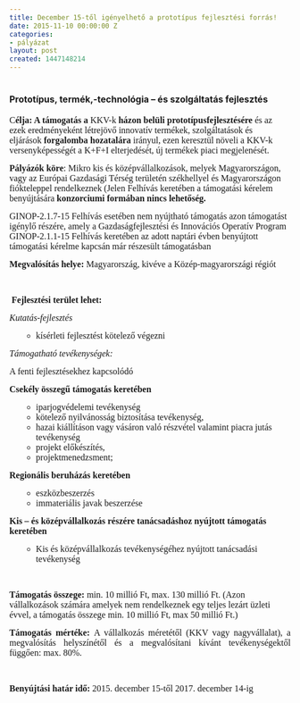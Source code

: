 ```yaml
---
title: December 15-től igényelhető a prototípus fejlesztési forrás!
date: 2015-11-10 00:00:00 Z
categories:
- pályázat
layout: post
created: 1447148214
---
```


<h1><span style="font-size: medium;">Prototípus, termék,-technológia – és szolgáltatás fejlesztés</span></h1><p class="MsoNormal"><span style="font-size: 12.0pt; font-family: 'Times New Roman','serif'; mso-fareast-font-family: 'Times New Roman'; mso-fareast-language: HU;">C<strong>élja: A támogatás a </strong></span><span style="font-size: 12pt; font-family: 'Times New Roman', serif; background-image: initial; background-attachment: initial; background-size: initial; background-origin: initial; background-clip: initial; background-position: initial; background-repeat: initial;">KKV-k<span class="apple-converted-space">&nbsp;</span><strong>házon belüli prototípusfejlesztésére<span class="apple-converted-space">&nbsp;</span></strong>és az ezek eredményeként létrejövő innovatív termékek, szolgáltatások és eljárások<span class="apple-converted-space">&nbsp;</span><strong>forgalomba hozatalára</strong></span><span style="font-size: 12.0pt; font-family: 'Times New Roman','serif'; mso-fareast-font-family: 'Times New Roman'; mso-fareast-language: HU;"> irányul, ezen keresztül növeli a KKV-k versenyképességét a K+F+I elterjedését, új termékek piaci megjelenését. </span></p><p class="MsoNormal"><strong><span style="font-size: 12.0pt; font-family: 'Times New Roman','serif'; mso-fareast-font-family: 'Times New Roman'; mso-fareast-language: HU;">Pályázók köre</span></strong><span style="font-size: 12.0pt; font-family: 'Times New Roman','serif'; mso-fareast-font-family: 'Times New Roman'; mso-fareast-language: HU; mso-bidi-font-weight: bold;">: Mikro kis és középvállalkozások, melyek Magyarországon, </span><span style="font-size: 12.0pt; font-family: 'Times New Roman','serif';">vagy az Európai Gazdasági Térség területén székhellyel és Magyarországon fiókteleppel rendelkeznek</span><span style="font-size: 10.0pt;"> </span><span style="font-size: 12.0pt; font-family: 'Times New Roman','serif'; mso-fareast-font-family: 'Times New Roman'; mso-fareast-language: HU; mso-bidi-font-weight: bold;">(</span><span style="font-size: 12pt; font-family: 'Times New Roman', serif; background-image: initial; background-attachment: initial; background-size: initial; background-origin: initial; background-clip: initial; background-position: initial; background-repeat: initial;">Jelen Felhívás keretében a támogatási kérelem benyújtására<span class="apple-converted-space">&nbsp;</span><strong>konzorciumi formában nincs lehetőség.<span class="apple-converted-space">&nbsp;</span></strong></span><span style="font-size: 12.0pt; font-family: 'Times New Roman','serif'; mso-fareast-font-family: 'Times New Roman'; mso-fareast-language: HU; mso-bidi-font-weight: bold;"></span></p><p class="MsoNormal"><span style="font-size: 12pt; font-family: 'Times New Roman', serif; background-image: initial; background-attachment: initial; background-size: initial; background-origin: initial; background-clip: initial; background-position: initial; background-repeat: initial;">GINOP-2.1.7-15 Felhívás esetében nem nyújtható támogatás azon támogatást igénylő részére, amely a Gazdaságfejlesztési és Innovációs Operatív Program GINOP-2.1.1-15 Felhívás keretében az adott naptári évben benyújtott támogatási kérelme kapcsán már részesült támogatásban</span><span style="font-size: 12.0pt; font-family: 'Times New Roman','serif'; mso-fareast-font-family: 'Times New Roman'; mso-fareast-language: HU; mso-bidi-font-weight: bold;"> </span><span style="font-size: 12.0pt; font-family: 'Times New Roman','serif'; mso-fareast-font-family: 'Times New Roman'; mso-fareast-language: HU;"></span></p><p class="MsoNormal"><strong><span style="font-size: 12.0pt; font-family: 'Times New Roman','serif'; mso-fareast-font-family: 'Times New Roman'; mso-fareast-language: HU;">Megvalósítás helye: </span></strong><span style="font-size: 12.0pt; font-family: 'Times New Roman','serif'; mso-fareast-font-family: 'Times New Roman'; mso-fareast-language: HU; mso-bidi-font-weight: bold;">Magyarország, kivéve a Közép-magyarországi régiót&nbsp; </span><span style="font-size: 12.0pt; font-family: 'Times New Roman','serif'; mso-fareast-font-family: 'Times New Roman'; mso-fareast-language: HU;"></span></p><p class="MsoNormal"><span style="font-size: 12.0pt; font-family: 'Times New Roman','serif'; mso-fareast-font-family: 'Times New Roman'; mso-fareast-language: HU;">&nbsp;</span></p><p class="MsoNormal"><strong><span style="font-size: 12.0pt; font-family: 'Times New Roman','serif'; mso-fareast-font-family: 'Times New Roman'; mso-fareast-language: HU;">&nbsp;Fejlesztési terület lehet:</span></strong><span style="font-size: 12.0pt; font-family: 'Times New Roman','serif'; mso-fareast-font-family: 'Times New Roman'; mso-fareast-language: HU;"></span></p><p class="MsoNormal"><em><span style="font-size: 12.0pt; font-family: 'Times New Roman','serif'; mso-fareast-font-family: 'Times New Roman'; mso-fareast-language: HU;">Kutatás-fejlesztés &nbsp;</span></em><span style="font-size: 12.0pt; font-family: 'Times New Roman','serif'; mso-fareast-font-family: 'Times New Roman'; mso-fareast-language: HU;"></span></p><ul type="disc"><ul type="circle"><li class="MsoNormal"><span style="font-size: 12.0pt; font-family: 'Times New Roman','serif'; mso-fareast-font-family: 'Times New Roman'; mso-fareast-language: HU;">kísérleti fejlesztést kötelező végezni</span></li></ul></ul><p class="MsoNormal"><em><span style="font-size: 12.0pt; font-family: 'Times New Roman','serif'; mso-fareast-font-family: 'Times New Roman'; mso-fareast-language: HU;">Támogatható tevékenységek:</span></em><span style="font-size: 12.0pt; font-family: 'Times New Roman','serif'; mso-fareast-font-family: 'Times New Roman'; mso-fareast-language: HU;"></span></p><p class="MsoNormal"><span style="font-size: 12.0pt; font-family: 'Times New Roman','serif'; mso-fareast-font-family: 'Times New Roman'; mso-fareast-language: HU;">A fenti fejlesztésekhez kapcsolódó</span></p><p class="MsoNormal"><span style="font-size: 12.0pt; font-family: 'Times New Roman','serif'; mso-fareast-font-family: 'Times New Roman'; mso-fareast-language: HU;"></span><strong><span style="font-family: 'Times New Roman', serif; font-size: 12pt; text-indent: -18pt;">Csekély összegű támogatás keretében</span></strong></p><ul type="disc"><ul type="circle"><li class="MsoNormal"><span style="font-size: 12.0pt; font-family: 'Times New Roman','serif'; mso-fareast-font-family: 'Times New Roman'; mso-fareast-language: HU;">iparjogvédelemi tevékenység</span></li><li class="MsoNormal"><span style="font-size: 12.0pt; font-family: 'Times New Roman','serif'; mso-fareast-font-family: 'Times New Roman'; mso-fareast-language: HU;">kötelező nyilvánosság biztosítása tevékenység, &nbsp;</span></li><li class="MsoNormal"><span style="font-size: 12.0pt; font-family: 'Times New Roman','serif'; mso-fareast-font-family: 'Times New Roman'; mso-fareast-language: HU;">hazai kiállításon vagy vásáron való részvétel valamint piacra jutás tevékenység </span></li><li class="MsoNormal"><span style="font-size: 12.0pt; font-family: 'Times New Roman','serif'; mso-fareast-font-family: 'Times New Roman'; mso-fareast-language: HU;">projekt előkészítés,</span></li><li class="MsoNormal"><span style="font-size: 12.0pt; font-family: 'Times New Roman','serif'; mso-fareast-font-family: 'Times New Roman'; mso-fareast-language: HU;">projektmenedzsment;</span></li></ul></ul><p><strong><span style="font-family: 'Times New Roman', serif; font-size: 12pt; text-indent: -18pt;">Regionális beruházás keretében</span></strong></p><ul type="disc"><ul type="circle"><li class="MsoNormal"><span style="font-size: 12.0pt; font-family: 'Times New Roman','serif'; mso-fareast-font-family: 'Times New Roman'; mso-fareast-language: HU;">eszközbeszerzés</span></li><li class="MsoNormal"><span style="font-size: 12.0pt; font-family: 'Times New Roman','serif'; mso-fareast-font-family: 'Times New Roman'; mso-fareast-language: HU;">immateriális javak beszerzése</span></li></ul></ul><p><strong><span style="font-family: 'Times New Roman', serif; font-size: 12pt;">Kis – és középvállalkozás részére tanácsadáshoz nyújtott támogatás keretében</span></strong></p><ul type="disc"><ul type="circle"><li class="MsoNormal"><span style="font-size: 12.0pt; font-family: 'Times New Roman','serif'; mso-fareast-font-family: 'Times New Roman'; mso-fareast-language: HU;">Kis és középvállalkozás tevékenységéhez nyújtott tanácsadási tevékenység</span></li></ul></ul><p class="MsoNormal" style="margin-left: 72pt;"><span style="font-size: 12.0pt; font-family: 'Times New Roman','serif'; mso-fareast-font-family: 'Times New Roman'; mso-fareast-language: HU;">&nbsp;</span></p><p class="MsoNormal"><strong><span style="font-size: 12.0pt; font-family: 'Times New Roman','serif'; mso-fareast-font-family: 'Times New Roman'; mso-fareast-language: HU;">Támogatás összege:</span></strong><span style="font-size: 12.0pt; font-family: 'Times New Roman','serif'; mso-fareast-font-family: 'Times New Roman'; mso-fareast-language: HU;"> min. 10 millió Ft, max. 130 millió Ft. (Azon vállalkozások számára amelyek nem rendelkeznek egy teljes lezárt üzleti évvel, a támogatás összege min. 10 millió Ft, max 50 millió Ft.)</span></p><p class="MsoNormal" style="text-align: justify;"><strong><span style="font-size: 12.0pt; font-family: 'Times New Roman','serif'; mso-fareast-font-family: 'Times New Roman'; mso-fareast-language: HU;">Támogatás mértéke: </span></strong><span style="font-size: 12.0pt; font-family: 'Times New Roman','serif'; mso-fareast-font-family: 'Times New Roman'; mso-fareast-language: HU;">A vállalkozás méretétől (KKV vagy nagyvállalat), a megvalósítás helyszínétől és a megvalósítani kívánt tevékenységektől függően: max. 80%. </span></p><p class="MsoNormal"><span style="font-size: 12.0pt; font-family: 'Times New Roman','serif'; mso-fareast-font-family: 'Times New Roman'; mso-fareast-language: HU;">&nbsp;</span></p><p class="MsoNormal"><strong><span style="font-size: 12.0pt; font-family: 'Times New Roman','serif'; mso-fareast-font-family: 'Times New Roman'; mso-fareast-language: HU;">Benyújtási határ idő:</span></strong><span style="font-size: 12.0pt; font-family: 'Times New Roman','serif'; mso-fareast-font-family: 'Times New Roman'; mso-fareast-language: HU;"> </span><span style="font-size: 12pt; font-family: 'Times New Roman', serif; background-image: initial; background-attachment: initial; background-size: initial; background-origin: initial; background-clip: initial; background-position: initial; background-repeat: initial;">2015. december 15-től 2017. december 14-ig</span><span style="font-size: 12.0pt; font-family: 'Times New Roman','serif'; mso-fareast-font-family: 'Times New Roman'; mso-fareast-language: HU;"></span></p><p class="MsoNormal"><span style="font-size: 12.0pt; font-family: 'Times New Roman','serif'; mso-fareast-font-family: 'Times New Roman'; mso-fareast-language: HU;">&nbsp;</span></p><p class="MsoNormal"><span style="font-size: 12.0pt; font-family: 'Times New Roman','serif'; mso-fareast-font-family: 'Times New Roman'; mso-fareast-language: HU;">&nbsp;</span></p><p class="MsoNormal" style="text-align: center;" align="center"><strong><span style="font-size: 14.0pt; mso-bidi-font-size: 11.0pt; font-family: 'Times New Roman','serif'; mso-fareast-font-family: 'Times New Roman'; mso-fareast-language: HU;">&nbsp;</span></strong><span style="font-size: 12.0pt; font-family: 'Times New Roman','serif'; mso-fareast-font-family: 'Times New Roman'; mso-fareast-language: HU;"></span></p><p>&nbsp;</p><p class="MsoNormal">&nbsp;</p>

